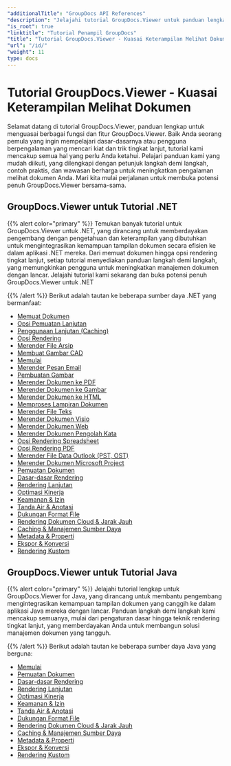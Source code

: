 ```yaml
---
"additionalTitle": "GroupDocs API References"
"description": "Jelajahi tutorial GroupDocs.Viewer untuk panduan lengkap tentang cara memaksimalkan kemampuan melihat dokumen. Manfaatkan potensi penuhnya hari ini!"
"is_root": true
"linktitle": "Tutorial Penampil GroupDocs"
"title": "Tutorial GroupDocs.Viewer - Kuasai Keterampilan Melihat Dokumen"
"url": "/id/"
"weight": 11
type: docs
---
```

# Tutorial GroupDocs.Viewer - Kuasai Keterampilan Melihat Dokumen
Selamat datang di tutorial GroupDocs.Viewer, panduan lengkap untuk menguasai berbagai fungsi dan fitur GroupDocs.Viewer. Baik Anda seorang pemula yang ingin mempelajari dasar-dasarnya atau pengguna berpengalaman yang mencari kiat dan trik tingkat lanjut, tutorial kami mencakup semua hal yang perlu Anda ketahui. Pelajari panduan kami yang mudah diikuti, yang dilengkapi dengan petunjuk langkah demi langkah, contoh praktis, dan wawasan berharga untuk meningkatkan pengalaman melihat dokumen Anda. Mari kita mulai perjalanan untuk membuka potensi penuh GroupDocs.Viewer bersama-sama.

## GroupDocs.Viewer untuk Tutorial .NET

{{% alert color="primary" %}}
Temukan banyak tutorial untuk GroupDocs.Viewer untuk .NET, yang dirancang untuk memberdayakan pengembang dengan pengetahuan dan keterampilan yang dibutuhkan untuk mengintegrasikan kemampuan tampilan dokumen secara efisien ke dalam aplikasi .NET mereka. Dari memuat dokumen hingga opsi rendering tingkat lanjut, setiap tutorial menyediakan panduan langkah demi langkah, yang memungkinkan pengguna untuk meningkatkan manajemen dokumen dengan lancar. Jelajahi tutorial kami sekarang dan buka potensi penuh GroupDocs.Viewer untuk .NET

{{% /alert %}}
Berikut adalah tautan ke beberapa sumber daya .NET yang bermanfaat:
 
- [Memuat Dokumen](./net/loading-documents/)
- [Opsi Pemuatan Lanjutan](./net/advanced-loading/)
- [Penggunaan Lanjutan (Caching)](./net/advanced-usage-caching/)
- [Opsi Rendering](./net/rendering-options/)
- [Merender File Arsip](./net/rendering-archive-files/)
- [Membuat Gambar CAD](./net/rendering-cad-drawings/)
- [Memulai](./net/getting-started/)
- [Merender Pesan Email](./net/rendering-email-messages/)
- [Pembuatan Gambar](./net/image-rendering/)
- [Merender Dokumen ke PDF](./net/rendering-documents-pdf/)
- [Merender Dokumen ke Gambar](./net/rendering-documents-images/)
- [Merender Dokumen ke HTML](./net/rendering-documents-html/)
- [Memproses Lampiran Dokumen](./net/processing-document-attachments/)
- [Merender File Teks](./net/rendering-text-files/)
- [Merender Dokumen Visio](./net/rendering-visio-documents/)
- [Merender Dokumen Web](./net/rendering-web-documents/)
- [Merender Dokumen Pengolah Kata](./net/rendering-word-processing-documents/)
- [Opsi Rendering Spreadsheet](./net/spreadsheet-rendering-options/)
- [Opsi Rendering PDF](./net/pdf-rendering-options/)
- [Merender File Data Outlook (PST, OST)](./net/rendering-outlook-data-files/)
- [Merender Dokumen Microsoft Project](./net/rendering-ms-project-documents/)
- [Pemuatan Dokumen](./net/document-loading/)
- [Dasar-dasar Rendering](./net/rendering-basics/)
- [Rendering Lanjutan](./net/advanced-rendering/)
- [Optimasi Kinerja](./net/performance-optimization/)
- [Keamanan & Izin](./net/security-permissions/)
- [Tanda Air & Anotasi](./net/watermarks-annotations/)
- [Dukungan Format File](./net/file-formats-support/)
- [Rendering Dokumen Cloud & Jarak Jauh](./net/cloud-remote-document-rendering/)
- [Caching & Manajemen Sumber Daya](./net/caching-resource-management/)
- [Metadata & Properti](./net/metadata-properties/)
- [Ekspor & Konversi](./net/export-conversion/)
- [Rendering Kustom](./net/custom-rendering/)

## GroupDocs.Viewer untuk Tutorial Java

{{% alert color="primary" %}}
Jelajahi tutorial lengkap untuk GroupDocs.Viewer for Java, yang dirancang untuk membantu pengembang mengintegrasikan kemampuan tampilan dokumen yang canggih ke dalam aplikasi Java mereka dengan lancar. Panduan langkah demi langkah kami mencakup semuanya, mulai dari pengaturan dasar hingga teknik rendering tingkat lanjut, yang memberdayakan Anda untuk membangun solusi manajemen dokumen yang tangguh.

{{% /alert %}}
Berikut adalah tautan ke beberapa sumber daya Java yang berguna:

- [Memulai](./java/getting-started/)
- [Pemuatan Dokumen](./java/document-loading/)
- [Dasar-dasar Rendering](./java/rendering-basics/)
- [Rendering Lanjutan](./java/advanced-rendering/)
- [Optimasi Kinerja](./java/performance-optimization/)
- [Keamanan & Izin](./java/security-permissions/)
- [Tanda Air & Anotasi](./java/watermarks-annotations/)
- [Dukungan Format File](./java/file-formats-support/)
- [Rendering Dokumen Cloud & Jarak Jauh](./java/cloud-remote-document-rendering/)
- [Caching & Manajemen Sumber Daya](./java/caching-resource-management/)
- [Metadata & Properti](./java/metadata-properties/)
- [Ekspor & Konversi](./java/export-conversion/)
- [Rendering Kustom](./java/custom-rendering/)